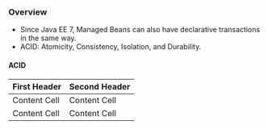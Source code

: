 ### Overview
* Since Java EE 7, Managed Beans can also have declarative transactions in the same way.
* ACID: Atomicity, Consistency, Isolation, and Durability.


#### ACID
| First Header  | Second Header |
| ------------- | ------------- |
| Content Cell  | Content Cell  |
| Content Cell  | Content Cell  |
